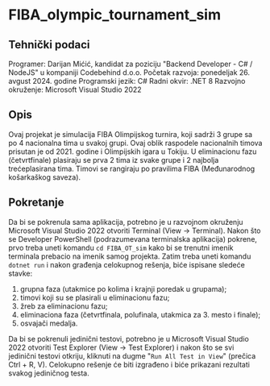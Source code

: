 # FIBA_olympic_tournament_sim

## Tehnički podaci
Programer: Darijan Mićić, kandidat za poziciju "Backend Developer - C# / NodeJS" u kompaniji Codebehind d.o.o.
Početak razvoja: ponedeljak 26. avgust 2024. godine
Programski jezik: C#
Radni okvir: .NET 8
Razvojno okruženje: Microsoft Visual Studio 2022

## Opis
Ovaj projekat je simulacija FIBA Olimpijskog turnira, koji sadrži 3 grupe sa po 4 nacionalna tima u svakoj grupi. Ovaj oblik raspodele nacionalnih timova prisutan je od 2021. godine i Olimpijskih igara u Tokiju. U eliminacionu fazu (četvrtfinale) plasiraju se prva 2 tima iz svake grupe i 2 najbolja trećeplasirana tima. Timovi se rangiraju po pravilima FIBA (Međunarodnog košarkaškog saveza).

## Pokretanje
Da bi se pokrenula sama aplikacija, potrebno je u razvojnom okruženju Microsoft Visual Studio 2022 otvoriti Terminal (View -> Terminal). Nakon što se Developer PowerShell (podrazumevana terminalska aplikacija) pokrene, prvo treba uneti komandu `cd FIBA_OT_sim` kako bi se trenutni imenik terminala prebacio na imenik samog projekta. Zatim treba uneti komandu `dotnet run` i nakon građenja celokupnog rešenja, biće ispisane sledeće stavke:
1. grupna faza (utakmice po kolima i krajnji poredak u grupama);
2. timovi koji su se plasirali u eliminacionu fazu;
3. žreb za eliminacionu fazu;
4. eliminaciona faza (četvrtfinala, polufinala, utakmica za 3. mesto i finale);
5. osvajači medalja.

Da bi se pokrenuli jedinični testovi, potrebno je u Microsoft Visual Studio 2022 otvoriti Test Explorer (View -> Test Explorer) i nakon što se svi jedinični testovi otkriju, kliknuti na dugme "`Run All Test in View`" (prečica Ctrl + R, V). Celokupno rešenje će biti izgrađeno i biće prikazani rezultati svakog jediničnog testa.
